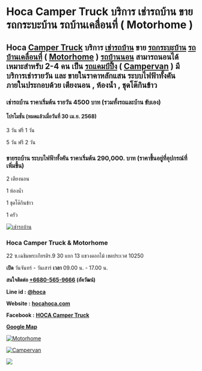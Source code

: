 # Hoca Camper Truck บริการ เช่ารถบ้าน ขาย รถกระบะบ้าน รถบ้านเคลื่อนที่ ( Motorhome ) 


## Hoca [Camper Truck](https://hocahoca.com/camper-truck) บริการ [เช่ารถบ้าน](https://hocahoca.com/เช่ารถบ้าน) ขาย [รถกระบะบ้าน](https://hocahoca.com/รถกระบะบ้าน) [รถบ้านเคลื่อนที่](https://hocahoca.com/รถบ้านเคลื่อนที่) ( [Motorhome](https://hocahoca.com/motorhome) ) [รถบ้านนอน](https://hocahoca.com/รถบ้านนอน) สามารถนอนได้ เหมาะสำหรับ 2-4 คน เป็น [รถแคมป์ปิ้ง](https://hocahoca.com/camping-car) ( [Campervan](https://hocahoca.com/campervan) ) มีบริการเช่ารายวัน และ ขายในราคาหลักแสน ระบบไฟฟ้าทั้งคัน ภายในประกอบด้วย เตียงนอน , ห้องน้ำ , ชุดโต๊กินข้าว


### เช่ารถบ้าน ราคาเริ่มต้น รายวัน 4500 บาท  (รวมทั้งรถและบ้าน ขับเอง)
#### โปรโมชั่น **(หมดแล้วเมื่อวันที่ 30 เม.ย. 2568)**
3 วัน ฟรี 1 วัน

5 วัน ฟรี 2 วัน



### ขายรถบ้าน ระบบไฟฟ้าทั้งคัน ราคาเริ่มต้น  290,000. บาท (ราคาขึ้นอยู่ที่อุปกรณ์ที่เพิ่มขึ้น) 

2 เตียงนอน 

1 ห้องน้ำ 

1 ชุดโต๊กินข้าว

1 ครัว 

[![เช่ารถบ้าน](https://i.pinimg.com/736x/53/5f/c6/535fc6e3ab55e3e6814e0432316ded16.jpg)](https://hocahoca.com/เช่ารถบ้าน)


### Hoca Camper Truck & Motorhome

22 ซ.เฉชิมพระเกียรติร.9 30 แยก 13 แขวงดอกไม้ เขตประเวศ 10250

**เปิด** วันจันทร์ - วันเสาร์ 
**เวลา** 09.00 น. - 17.00 น.

**สนใจติดต่อ [+6680-565-9666](tel:+66805659666) (อัควัฒน์)**

**Line id :** **[@hoca](https://lin.ee/g6E7JW8)**

**Website :** **[hocahoca.com](https://hocahoca.com)**

**Facebook :** **[HOCA Camper Truck](https://www.facebook.com/hoca.campertruck.motorhome)**

**[Google Map](https://maps.app.goo.gl/sFFFPgNtVNASj5J37)**

[![Motorhome](https://i.pinimg.com/736x/e2/44/d9/e244d9f0288989c9a003194b865ca5d6.jpg)](https://hocahoca.com/motorhome)

[![Campervan](https://i.pinimg.com/736x/1a/76/f0/1a76f0185d9f7e570ce8199f89bdfd05.jpg)](https://hocahoca.com/campervan)

![](https://komarev.com/ghpvc/?username=hoca-campertruck-motorhome)
